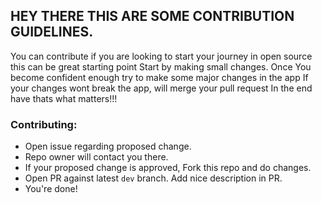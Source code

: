 ## HEY THERE THIS ARE SOME CONTRIBUTION GUIDELINES.

You can contribute if you are looking to start your journey in open source this can be great starting point
Start by making small changes. Once You become confident enough try to make some major changes in the app
If your changes wont break the app, will merge your pull request
In the end have thats what matters!!!



### Contributing:
- Open issue regarding proposed change.
- Repo owner will contact you there.
- If your proposed change is approved, Fork this repo and do changes.
- Open PR against latest `dev` branch. Add nice description in PR.
- You're done!

